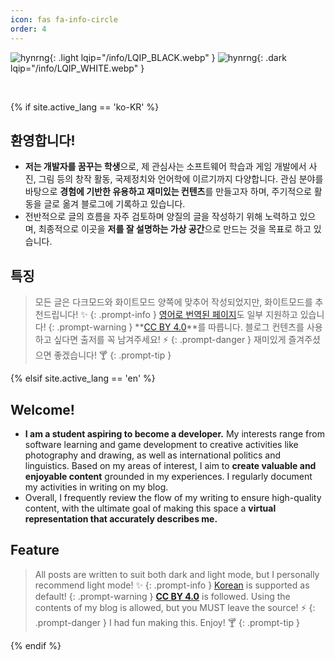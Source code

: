 ```yaml
---
icon: fas fa-info-circle
order: 4
---
```


<!-- fas fa-info-circle -->

![hynrng](/info/hynrng_black.webp){: .light lqip="/info/LQIP_BLACK.webp" }
![hynrng](/info/hynrng_white.webp){: .dark lqip="/info/LQIP_WHITE.webp" }

<br>

{% if site.active_lang == 'ko-KR' %}

## **환영합니다!**

- **저는 개발자를 꿈꾸는 학생**으로, 제 관심사는 소프트웨어 학습과 게임 개발에서 사진, 그림 등의 창작 활동, 국제정치와 언어학에 이르기까지 다양합니다. 관심 분야를 바탕으로 **경험에 기반한 유용하고 재미있는 컨텐츠**를 만들고자 하며, 주기적으로 활동을 글로 옮겨 블로그에 기록하고 있습니다.
- 전반적으로 글의 흐름을 자주 검토하며 양질의 글을 작성하기 위해 노력하고 있으며, 최종적으로 이곳을 **저를 잘 설명하는 가상 공간**으로 만드는 것을 목표로 하고 있습니다.

## **특징**

> 모든 글은 다크모드와 화이트모드 양쪽에 맞추어 작성되었지만, 화이트모드를 추천드립니다! ✨
{: .prompt-info }
> [영어로 번역된 페이지](https://hynrng.github.io/en/)도 일부 지원하고 있습니다!
{: .prompt-warning }
> **[CC BY 4.0](https://creativecommons.org/licenses/by/4.0/deed.ko)**를 따릅니다. 블로그 컨텐츠를 사용하고 싶다면 출저를 꼭 남겨주세요! ⚡
{: .prompt-danger }
> 재미있게 즐겨주셨으면 좋겠습니다! 🍸
{: .prompt-tip }

{% elsif site.active_lang == 'en' %}

## **Welcome!**

- **I am a student aspiring to become a developer.** My interests range from software learning and game development to creative activities like photography and drawing, as well as international politics and linguistics. Based on my areas of interest, I aim to **create valuable and enjoyable content** grounded in my experiences. I regularly document my activities in writing on my blog.
- Overall, I frequently review the flow of my writing to ensure high-quality content, with the ultimate goal of making this space a **virtual representation that accurately describes me.**

## **Feature**

> All posts are written to suit both dark and light mode, but I personally recommend light mode! ✨
{: .prompt-info }
> [Korean](https://hynrng.github.io/) is supported as default!
{: .prompt-warning }
> **[CC BY 4.0](https://creativecommons.org/licenses/by/4.0/deed.ko)**  is followed. Using the contents of my blog is allowed, but you MUST leave the source! ⚡
{: .prompt-danger }
> I had fun making this. Enjoy! 🍸
{: .prompt-tip }

{% endif %}
